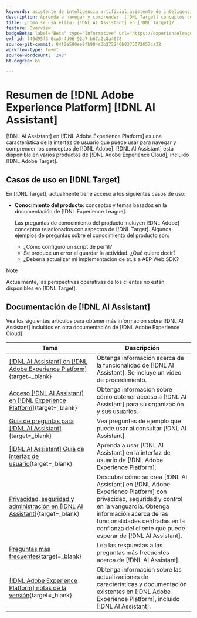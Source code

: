 ```yaml
---
keywords: asistente de inteligencia artificial;asistente de inteligencia artificial
description: Aprenda a navegar y comprender  [!DNL Target] conceptos con [!DNL AI Assistant].
title: ¿Cómo se usa el(la) [!DNL AI Assistant] en [!DNL Target]?
feature: Overview
badgeBeta: label="Beta" type="Informative" url="https://experienceleague.adobe.com/docs/target/using/introduction/intro.html?lang=es#beta newtab=true" tooltip="¿Qué son las funciones beta en  [!DNL Adobe Target]?"
exl-id: f46d95f3-0ca3-4d96-92a7-b67a2c8a4678
source-git-commit: 84f2e590ee9fb984a3b272240b0373072057ca32
workflow-type: tm+mt
source-wordcount: '243'
ht-degree: 6%

---
```


# Resumen de [!DNL Adobe Experience Platform] [!DNL AI Assistant]

[!DNL AI Assistant] en [!DNL Adobe Experience Platform] es una característica de la interfaz de usuario que puede usar para navegar y comprender los conceptos de [!DNL Adobe]. [!DNL AI Assistant] está disponible en varios productos de [!DNL Adobe Experience Cloud], incluido [!DNL Adobe Target].

## Casos de uso en [!DNL Target]

En [!DNL Target], actualmente tiene acceso a los siguientes casos de uso:

* **Conocimiento del producto**: conceptos y temas basados en la documentación de [!DNL Experience League].

  Las preguntas de conocimiento del producto incluyen [!DNL Adobe] conceptos relacionados con aspectos de [!DNL Target]. Algunos ejemplos de preguntas sobre el conocimiento del producto son:

   * ¿Cómo configuro un script de perfil?
   * Se produce un error al guardar la actividad. ¿Qué quiere decir?
   * ¿Debería actualizar mi implementación de at.js a AEP Web SDK?

>[!NOTE]
>
>Actualmente, las perspectivas operativas de los clientes no están disponibles en [!DNL Target].

## Documentación de [!DNL AI Assistant]

Vea los siguientes artículos para obtener más información sobre [!DNL AI Assistant] incluidos en otra documentación de [!DNL Adobe Experience Cloud]:

| Tema | Descripción |
| --- | --- |
| [[!DNL AI Assistant] en [!DNL Adobe Experience Platform]](https://experienceleague.adobe.com/es/docs/experience-platform/ai-assistant/home){target=_blank} | Obtenga información acerca de la funcionalidad de [!DNL AI Assistant]. Se incluye un vídeo de procedimiento. |
| [Acceso [!DNL AI Assistant] en [!DNL Experience Platform]](https://experienceleague.adobe.com/es/docs/experience-platform/ai-assistant/access){target=_blank} | Obtenga información sobre cómo obtener acceso a [!DNL AI Assistant] para su organización y sus usuarios. |
| [Guía de preguntas para [!DNL AI Assistant]](https://experienceleague.adobe.com/es/docs/experience-platform/ai-assistant/questions){target=_blank} | Vea preguntas de ejemplo que puede usar al consultar [!DNL AI Assistant]. |
| [[!DNL AI Assistant] Guía de interfaz de usuario](https://experienceleague.adobe.com/es/docs/experience-platform/ai-assistant/ui-guide){target=_blank} | Aprenda a usar [!DNL AI Assistant] en la interfaz de usuario de [!DNL Adobe Experience Platform]. |
| [Privacidad, seguridad y administración en [!DNL AI Assistant]](https://experienceleague.adobe.com/es/docs/experience-platform/ai-assistant/privacy){target=_blank} | Descubra cómo se crea [!DNL AI Assistant] en [!DNL Adobe Experience Platform] con privacidad, seguridad y control en la vanguardia. Obtenga información acerca de las funcionalidades centradas en la confianza del cliente que puede esperar de [!DNL AI Assistant]. |
| [Preguntas más frecuentes](https://experienceleague.adobe.com/es/docs/experience-platform/ai-assistant/faq){target=_blank} | Lea las respuestas a las preguntas más frecuentes acerca de [!DNL AI Assistant]. |
| [[!DNL Adobe Experience Platform] notas de la versión](https://experienceleague.adobe.com/es/docs/experience-platform/release-notes/latest){target=_blank} | Obtenga información sobre las actualizaciones de características y documentación existentes en [!DNL Adobe Experience Platform], incluido [!DNL AI Assistant]. |